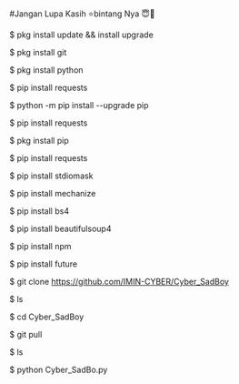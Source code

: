 #Jangan Lupa Kasih ⭐bintang Nya 😇🙏

$ pkg install update && install upgrade

$ pkg install git

$ pkg install python

$ pip install requests

$ python -m pip install --upgrade pip

$ pip install requests

$ pkg install pip

$ pip install requests

$ pip install stdiomask

$ pip install mechanize

$ pip install bs4

$ pip install beautifulsoup4

$ pip install npm

$ pip install future

$ git clone https://github.com/IMIN-CYBER/Cyber_SadBoy

$ ls

$ cd Cyber_SadBoy

$ git pull

$ ls

$ python Cyber_SadBo.py

